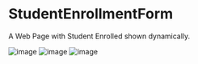 # StudentEnrollmentForm 
A Web Page with Student Enrolled shown dynamically.

![image](https://user-images.githubusercontent.com/38350342/220232600-5d9bd4ec-8001-471b-a444-755c30584306.png)
![image](https://user-images.githubusercontent.com/38350342/220232899-085f56e5-0565-4f44-bf52-623cda06bc15.png)
![image](https://user-images.githubusercontent.com/38350342/220233411-52186fa3-a9ae-4646-bee2-7e570ed4fef8.png)

